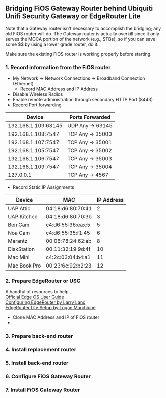 ## Bridging FiOS Gateway Router behind Ubiquiti Unifi Security Gateway or EdgeRouter Lite

Note that a Gateway router isn't necessary to accomplish the bridging; any old FiOS router will do. The Gateway router is actually overkill since it only serves the MOCA portion of the network (e.g., STBs), so if you can save some $$ by using a lower grade router, do it.

Make sure the existing FiOS router is working properly before starting.

### 1. Record information from the FiOS router
* My Network -> Network Connections -> Broadband Connection (Ethernet)
  * Record MAC Address and IP Address
* Disable Wireless Radios
* Enable remote administration through secondary HTTP Port (8443)
* Record Port forwarding

| Device            | Ports Forwarded |
|---                |---              |
|192.168.1.109:63145| UDP Any -> 63145|
|192.168.1.108:7547 | TCP Any -> 35000|
|192.168.1.107:7547 | TCP Any -> 35001|
|192.168.1.105:7547 | TCP Any -> 35002|
|192.168.1.106:7547 | TCP Any -> 35003|
|192.168.1.109:7547 | TCP Any -> 35004|
|127.0.0.1          | TCP Any -> 4567 |

* Record Static IP Assignments

| Device       | MAC               | IP Address |
|---           |---                | ---        |
| UAP Attic    | 04:18:d6:80:70:41 |  2         |
| UAP Kitchen  | 04:18:d6:80:70:3b |  3         |
| Ben Cam      | c4:d6:55:36:ea:c5 |  5         |
| Noa Cam      | c4:d6:55:35:f1:45 |  6         |
| Marantz      | 00:06:78:24:62:ab |  8         |
| DiskStation  | 00:11:32:19:9d:4f |  10        |
| Mac Mini     | c4:2c:03:04:b4:a1 |  11        |
| Mac Book Pro | 00:23:6c:92:b2:23 |  12        |


### 2. Prepare EdgeRouter or USG
A handful of resources to help...  
[Official Edge OS User Guide](https://dl.ubnt.com/guides/edgemax/EdgeOS_UG.pdf)  
[Configuring EdgeRouter by Larry Land](http://lg.io/2015/01/11/the-ubiquiti-edgerouter-configuring-this-extremely-lowcost-enterprisegrade-router-for-home-use.html)  
[EdgeRouter Lite Setup by Logan Marchione](https://loganmarchione.com/2016/04/ubiquiti-edgerouter-lite-setup/)  

* Clone MAC Address and IP of FiOS router
* 


### 3. Prepare back-end router

### 4. Install replacement router

### 5. Install back-end router

### 6. Configure FiOS Gateway Router

### 7. Install FiOS Gateway Router

